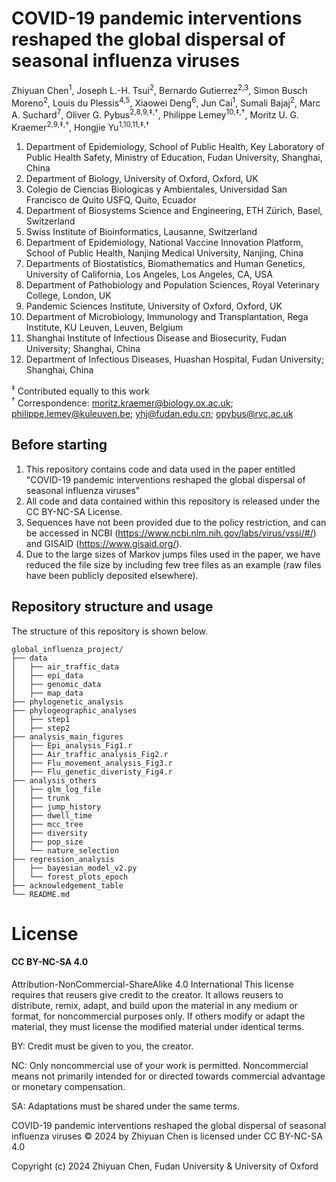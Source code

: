 # COVID-19 pandemic interventions reshaped the global dispersal of seasonal influenza viruses

Zhiyuan Chen<sup>1</sup>, Joseph L.-H. Tsui<sup>2</sup>, Bernardo Gutierrez<sup>2,3</sup>, Simon Busch Moreno<sup>2</sup>, Louis du Plessis<sup>4,5</sup>, Xiaowei Deng<sup>6</sup>, Jun Cai<sup>1</sup>, Sumali Bajaj<sup>2</sup>, Marc A. Suchard<sup>7</sup>, Oliver G. Pybus<sup>2,8,9,‡,†</sup>, Philippe Lemey<sup>10,‡,†</sup>, Moritz U. G. Kraemer<sup>2,9,‡,†</sup>, Hongjie Yu<sup>1,10,11,‡,†</sup>

1.	Department of Epidemiology, School of Public Health, Key Laboratory of Public Health Safety, Ministry of Education, Fudan University, Shanghai, China
2.	Department of Biology, University of Oxford, Oxford, UK
3.	Colegio de Ciencias Biologicas y Ambientales, Universidad San Francisco de Quito USFQ, Quito, Ecuador
4.	Department of Biosystems Science and Engineering, ETH Zürich, Basel, Switzerland
5.	Swiss Institute of Bioinformatics, Lausanne, Switzerland
6.	Department of Epidemiology, National Vaccine Innovation Platform, School of Public Health, Nanjing Medical University, Nanjing, China
7.	Departments of Biostatistics, Biomathematics and Human Genetics, University of California, Los Angeles, Los Angeles, CA, USA
8.	Department of Pathobiology and Population Sciences, Royal Veterinary College, London, UK
9.  Pandemic Sciences Institute, University of Oxford, Oxford, UK
10.	Department of Microbiology, Immunology and Transplantation, Rega Institute, KU Leuven, Leuven, Belgium
11.	Shanghai Institute of Infectious Disease and Biosecurity, Fudan University; Shanghai, China
12.	Department of Infectious Diseases, Huashan Hospital, Fudan University; Shanghai, China

<sup>‡</sup> Contributed equally to this work  
<sup>†</sup> Correspondence: moritz.kraemer@biology.ox.ac.uk; philippe.lemey@kuleuven.be; yhj@fudan.edu.cn; opybus@rvc.ac.uk

## Before starting
1. This repository contains code and data used in the paper entitled "COVID-19 pandemic interventions reshaped the global dispersal of seasonal influenza viruses"  
2. All code and data contained within this repository is released under the CC BY-NC-SA License. 
3. Sequences have not been provided due to the policy restriction, and can be accessed in NCBI (https://www.ncbi.nlm.nih.gov/labs/virus/vssi/#/) and GISAID (https://www.gisaid.org/).  
4. Due to the large sizes of Markov jumps files used in the paper, we have reduced the file size by including few tree files as an example (raw files have been publicly deposited elsewhere).

## Repository structure and usage
The structure of this repository is shown below.  

```
global_influenza_project/
├── data
│   ├── air_traffic_data
│   ├── epi_data
│   ├── genomic_data
│   ├── map_data
├── phylogenetic_analysis
├── phylogeographic_analyses
│   ├── step1
│   ├── step2
├── analysis_main_figures
│   ├── Epi_analysis_Fig1.r
│   ├── Air_traffic_analysis_Fig2.r
│   ├── Flu_movement_analysis_Fig3.r
│   ├── Flu_genetic_diveristy_Fig4.r
├── analysis_others
│   ├── glm_log_file
│   ├── trunk
│   ├── jump_history
│   ├── dwell_time
│   ├── mcc_tree
│   ├── diversity
│   ├── pop_size
│   └── nature_selection
├── regression_analysis
│   ├── bayesian_model_v2.py
│   └── forest_plots_epoch
├── acknowledgement_table
└── README.md
```

<h1> License </h1>
<h4>CC BY-NC-SA 4.0 </h4>

Attribution-NonCommercial-ShareAlike 4.0 International
This license requires that reusers give credit to the creator. It allows reusers to distribute, remix, adapt, and build upon the material in any medium or format, for noncommercial purposes only. If others modify or adapt the material, they must license the modified material under identical terms.

BY: Credit must be given to you, the creator.

NC: Only noncommercial use of your work is permitted.
Noncommercial means not primarily intended for or directed towards commercial advantage or monetary compensation.

SA: Adaptations must be shared under the same terms.

COVID-19 pandemic interventions reshaped the global dispersal of seasonal influenza viruses © 2024 by Zhiyuan Chen is licensed under CC BY-NC-SA 4.0 

Copyright (c) 2024 Zhiyuan Chen, Fudan University & University of Oxford
